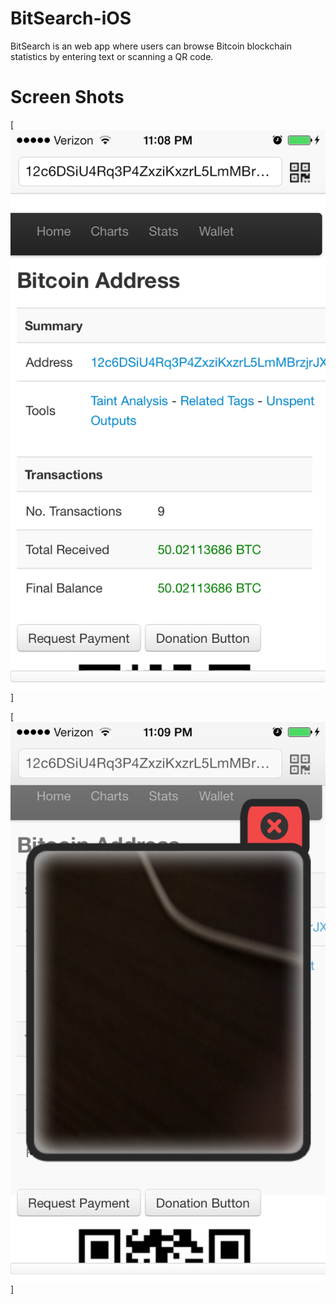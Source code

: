BitSearch-iOS
=============

BitSearch is an web app where users can browse Bitcoin blockchain statistics by entering text or scanning a QR code.


Screen Shots
=============
[![browser image](https://github.com/stequald/BitSearch-iOS/raw/master/BitSearch/BitSearch/Assets/images/bitSearchImage1.png)]

[![qrscanner image](https://github.com/stequald/BitSearch-iOS/raw/master/BitSearch/BitSearch/Assets/images/bitSearchImage2.png)]